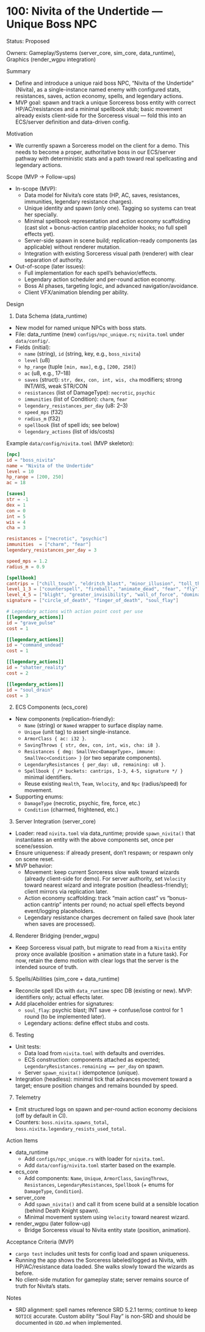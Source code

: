# 100: Nivita of the Undertide — Unique Boss NPC

Status: Proposed

Owners: Gameplay/Systems (server_core, sim_core, data_runtime), Graphics (render_wgpu integration)

Summary
- Define and introduce a unique raid boss NPC, “Nivita of the Undertide” (Nivita), as a single-instance named enemy with configured stats, resistances, saves, action economy, spells, and legendary actions.
- MVP goal: spawn and track a unique Sorceress boss entity with correct HP/AC/resistances and a minimal spellbook stub; basic movement already exists client-side for the Sorceress visual — fold this into an ECS/server definition and data-driven config.

Motivation
- We currently spawn a Sorceress model on the client for a demo. This needs to become a proper, authoritative boss in our ECS/server pathway with deterministic stats and a path toward real spellcasting and legendary actions.

Scope (MVP → Follow-ups)
- In-scope (MVP):
  - Data model for Nivita’s core stats (HP, AC, saves, resistances, immunities, legendary resistance charges).
  - Unique identity and spawn (only one). Tagging so systems can treat her specially.
  - Minimal spellbook representation and action economy scaffolding (cast slot + bonus-action cantrip placeholder hooks; no full spell effects yet).
  - Server-side spawn in scene build; replication-ready components (as applicable) without renderer mutation.
  - Integration with existing Sorceress visual path (renderer) with clear separation of authority.
- Out-of-scope (later issues):
  - Full implementation for each spell’s behavior/effects.
  - Legendary action scheduler and per-round action economy.
  - Boss AI phases, targeting logic, and advanced navigation/avoidance.
  - Client VFX/animation blending per ability.

Design

1) Data Schema (data_runtime)
- New model for named unique NPCs with boss stats.
- File: data_runtime (new) `configs/npc_unique.rs`; `nivita.toml` under `data/config/`.
- Fields (initial):
  - `name` (string), `id` (string, key, e.g., `boss_nivita`)
  - `level` (u8)
  - `hp_range` (tuple `[min, max]`, e.g., `[200, 250]`)
  - `ac` (u8, e.g., 17–18)
  - `saves` (struct): `str, dex, con, int, wis, cha` modifiers; strong INT/WIS, weak STR/CON
  - `resistances` (list of DamageType): `necrotic`, `psychic`
  - `immunities` (list of Condition): `charm`, `fear`
  - `legendary_resistances_per_day` (u8: 2–3)
  - `speed_mps` (f32)
  - `radius_m` (f32)
  - `spellbook` (list of spell ids; see below)
  - `legendary_actions` (list of ids/costs)

Example `data/config/nivita.toml` (MVP skeleton):
```toml
[npc]
id = "boss_nivita"
name = "Nivita of the Undertide"
level = 10
hp_range = [200, 250]
ac = 18

[saves]
str = -1
dex = 1
con = 0
int = 5
wis = 4
cha = 3

resistances = ["necrotic", "psychic"]
immunities  = ["charm", "fear"]
legendary_resistances_per_day = 3

speed_mps = 1.2
radius_m = 0.9

[spellbook]
cantrips = ["chill_touch", "eldritch_blast", "minor_illusion", "toll_the_dead"]
level_1_3 = ["counterspell", "fireball", "animate_dead", "fear", "fly"]
level_4_5 = ["blight", "greater_invisibility", "wall_of_force", "dominate_person"]
signature = ["circle_of_death", "finger_of_death", "soul_flay"]

# Legendary actions with action point cost per use
[[legendary_actions]]
id = "grave_pulse"
cost = 1

[[legendary_actions]]
id = "command_undead"
cost = 1

[[legendary_actions]]
id = "shatter_reality"
cost = 2

[[legendary_actions]]
id = "soul_drain"
cost = 3
```

2) ECS Components (ecs_core)
- New components (replication-friendly):
  - `Name` (string) or `Named` wrapper to surface display name.
  - `Unique` (unit tag) to assert single-instance.
  - `ArmorClass { ac: i32 }`.
  - `SavingThrows { str, dex, con, int, wis, cha: i8 }`.
  - `Resistances { dmg: SmallVec<DamageType>, immune: SmallVec<Condition> }` (or two separate components).
  - `LegendaryResistances { per_day: u8, remaining: u8 }`.
  - `Spellbook { /* buckets: cantrips, 1-3, 4-5, signature */ }` minimal identifiers.
  - Reuse existing `Health`, `Team`, `Velocity`, and `Npc` (radius/speed) for movement.
- Supporting enums:
  - `DamageType` (necrotic, psychic, fire, force, etc.)
  - `Condition` (charmed, frightened, etc.)

3) Server Integration (server_core)
- Loader: read `nivita.toml` via data_runtime; provide `spawn_nivita()` that instantiates an entity with the above components set, once per scene/session.
- Ensure uniqueness: if already present, don’t respawn; or respawn only on scene reset.
- MVP behavior:
  - Movement: keep current Sorceress slow walk toward wizards (already client-side for demo). For server authority, set `Velocity` toward nearest wizard and integrate position (headless-friendly); client mirrors via replication later.
  - Action economy scaffolding: track “main action cast” vs “bonus-action cantrip” intents per round; no actual spell effects beyond event/logging placeholders.
  - Legendary resistance charges decrement on failed save (hook later when saves are processed).

4) Renderer Bridging (render_wgpu)
- Keep Sorceress visual path, but migrate to read from a `Nivita` entity proxy once available (position + animation state in a future task). For now, retain the demo motion with clear logs that the server is the intended source of truth.

5) Spells/Abilities (sim_core + data_runtime)
- Reconcile spell IDs with `data_runtime` spec DB (existing or new). MVP: identifiers only; actual effects later.
- Add placeholder entries for signatures:
  - `soul_flay`: psychic blast; INT save → confuse/lose control for 1 round (to be implemented later).
  - Legendary actions: define effect stubs and costs.

6) Testing
- Unit tests:
  - Data load from `nivita.toml` with defaults and overrides.
  - ECS construction: components attached as expected; `LegendaryResistances.remaining == per_day` on spawn.
  - Server `spawn_nivita()` idempotence (unique).
- Integration (headless): minimal tick that advances movement toward a target; ensure position changes and remains bounded by speed.

7) Telemetry
- Emit structured logs on spawn and per-round action economy decisions (off by default in CI).
- Counters: `boss.nivita.spawns_total`, `boss.nivita.legendary_resists_used_total`.

Action Items
- data_runtime
  - Add `configs/npc_unique.rs` with loader for `nivita.toml`.
  - Add `data/config/nivita.toml` starter based on the example.
- ecs_core
  - Add components: `Name`, `Unique`, `ArmorClass`, `SavingThrows`, `Resistances`, `LegendaryResistances`, `Spellbook` (+ enums for `DamageType`, `Condition`).
- server_core
  - Add `spawn_nivita()` and call it from scene build at a sensible location (behind Death Knight spawn).
  - Minimal movement system using `Velocity` toward nearest wizard.
- render_wgpu (later follow-up)
  - Bridge Sorceress visual to Nivita entity state (position, animation).

Acceptance Criteria (MVP)
- `cargo test` includes unit tests for config load and spawn uniqueness.
- Running the app shows the Sorceress labeled/logged as Nivita, with HP/AC/resistance data loaded. She walks slowly toward the wizards as before.
- No client-side mutation for gameplay state; server remains source of truth for Nivita’s stats.

Notes
- SRD alignment: spell names reference SRD 5.2.1 terms; continue to keep `NOTICE` accurate. Custom ability “Soul Flay” is non-SRD and should be documented in `GDD.md` when implemented.

